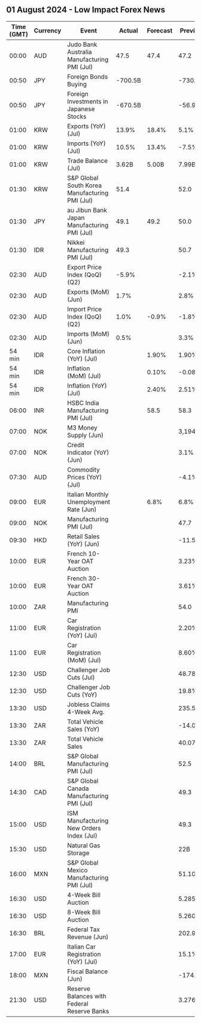 ## 01 August 2024 - Low Impact Forex News

| Time (GMT) | Currency | Event | Actual | Forecast | Previous |
|------|----------|-------|--------|----------|----------|
| 00:00 | AUD | Judo Bank Australia Manufacturing PMI (Jul) | 47.5 | 47.4 | 47.2 |
| 00:50 | JPY | Foreign Bonds Buying | -700.5B |  | -730.7B |
| 00:50 | JPY | Foreign Investments in Japanese Stocks | -670.5B |  | -56.9B |
| 01:00 | KRW | Exports (YoY) (Jul) | 13.9% | 18.4% | 5.1% |
| 01:00 | KRW | Imports (YoY) (Jul) | 10.5% | 13.4% | -7.5% |
| 01:00 | KRW | Trade Balance (Jul) | 3.62B | 5.00B | 7.99B |
| 01:30 | KRW | S&P Global South Korea Manufacturing PMI (Jul) | 51.4 |  | 52.0 |
| 01:30 | JPY | au Jibun Bank Japan Manufacturing PMI (Jul) | 49.1 | 49.2 | 50.0 |
| 01:30 | IDR | Nikkei Manufacturing PMI (Jul) | 49.3 |  | 50.7 |
| 02:30 | AUD | Export Price Index (QoQ) (Q2) | -5.9% |  | -2.1% |
| 02:30 | AUD | Exports (MoM) (Jun) | 1.7% |  | 2.8% |
| 02:30 | AUD | Import Price Index (QoQ) (Q2) | 1.0% | -0.9% | -1.8% |
| 02:30 | AUD | Imports (MoM) (Jun) | 0.5% |  | 3.3% |
| 54 min | IDR | Core Inflation (YoY) (Jul) |  | 1.90% | 1.90% |
| 54 min | IDR | Inflation (MoM) (Jul) |  | 0.10% | -0.08% |
| 54 min | IDR | Inflation (YoY) (Jul) |  | 2.40% | 2.51% |
| 06:00 | INR | HSBC India Manufacturing PMI (Jul) |  | 58.5 | 58.3 |
| 07:00 | NOK | M3 Money Supply (Jun) |  |  | 3,194.3B |
| 07:00 | NOK | Credit Indicator (YoY) (Jun) |  |  | 3.1% |
| 07:30 | AUD | Commodity Prices (YoY) (Jul) |  |  | -4.1% |
| 09:00 | EUR | Italian Monthly Unemployment Rate (Jun) |  | 6.8% | 6.8% |
| 09:00 | NOK | Manufacturing PMI (Jul) |  |  | 47.7 |
| 09:30 | HKD | Retail Sales (YoY) (Jun) |  |  | -11.5% |
| 10:00 | EUR | French 10-Year OAT Auction |  |  | 3.23% |
| 10:00 | EUR | French 30-Year OAT Auction |  |  | 3.61% |
| 10:00 | ZAR | Manufacturing PMI |  |  | 54.0 |
| 11:00 | EUR | Car Registration (YoY) (Jul) |  |  | 2.20% |
| 11:00 | EUR | Car Registration (MoM) (Jul) |  |  | 8.60% |
| 12:30 | USD | Challenger Job Cuts (Jul) |  |  | 48.786K |
| 12:30 | USD | Challenger Job Cuts (YoY) |  |  | 19.8% |
| 13:30 | USD | Jobless Claims 4-Week Avg. |  |  | 235.50K |
| 13:30 | ZAR | Total Vehicle Sales (YoY) |  |  | -14.00% |
| 13:30 | ZAR | Total Vehicle Sales |  |  | 40.07K |
| 14:00 | BRL | S&P Global Manufacturing PMI (Jul) |  |  | 52.5 |
| 14:30 | CAD | S&P Global Canada Manufacturing PMI (Jul) |  |  | 49.3 |
| 15:00 | USD | ISM Manufacturing New Orders Index (Jul) |  |  | 49.3 |
| 15:30 | USD | Natural Gas Storage |  |  | 22B |
| 16:00 | MXN | S&P Global Mexico Manufacturing PMI (Jul) |  |  | 51.10 |
| 16:30 | USD | 4-Week Bill Auction |  |  | 5.285% |
| 16:30 | USD | 8-Week Bill Auction |  |  | 5.260% |
| 16:30 | BRL | Federal Tax Revenue (Jun) |  |  | 202.90B |
| 17:00 | EUR | Italian Car Registration (YoY) (Jul) |  |  | 15.1% |
| 18:00 | MXN | Fiscal Balance (Jun) |  |  | -174.07B |
| 21:30 | USD | Reserve Balances with Federal Reserve Banks |  |  | 3.276T |

